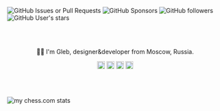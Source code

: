 ![GitHub Issues or Pull Requests](https://img.shields.io/github/issues/FeironoX5/FeironoX5)
![GitHub Sponsors](https://img.shields.io/github/sponsors/FeironoX5)
![GitHub followers](https://img.shields.io/github/followers/FeironoX5)
![GitHub User's stars](https://img.shields.io/github/stars/FeironoX5)

<div align="center">
  <br>
  <br>
  <p>👋🏻 I'm Gleb, designer&developer from Moscow, Russia.</p>
    <p>
    <a href="https://t.me/lostinwinelands"><img width="18" height="18" fill="white" src="https://www.svgrepo.com/show/452115/telegram.svg" /></a>
    <a href="https://vk.com/feironox5"><img width="18" height="18" src="https://www.svgrepo.com/show/303449/vk-1-logo.svg" /></a>
    <a href="https://www.behance.net/glebkiva"><img width="18" height="18" src="https://www.svgrepo.com/show/475632/behance-color.svg" /></a>
    <a href="https://www.instagram.com/gleb.kiva/"><img width="18" height="18" src="https://www.svgrepo.com/show/452229/instagram-1.svg" /></a>
  </p>
  <br>
  <br>
</div>

![my chess.com stats](https://www.chess.com/ru/share/user/feironox5)

